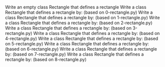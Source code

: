 Write an empty class Rectangle that defines a rectangle Write a class Rectangle that defines a rectangle by: (based on 0-rectangle.py) Write a class Rectangle that defines a rectangle by: (based on 1-rectangle.py) Write a class Rectangle that defines a rectangle by: (based on 2-rectangle.py) Write a class Rectangle that defines a rectangle by: (based on 3-rectangle.py) Write a class Rectangle that defines a rectangle by: (based on 4-rectangle.py) Write a class Rectangle that defines a rectangle by: (based on 5-rectangle.py) Write a class Rectangle that defines a rectangle by: (based on 6-rectangle.py) Write a class Rectangle that defines a rectangle by: (based on 7-rectangle.py) Write a class Rectangle that defines a rectangle by: (based on 8-rectangle.py)
